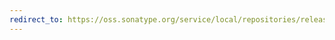```yaml
---
redirect_to: https://oss.sonatype.org/service/local/repositories/releases/archive/edu/berkeley/cs/chisel3_2.13/3.6.0/chisel3_2.13-3.6.0-javadoc.jar/!/index.html
---
```

